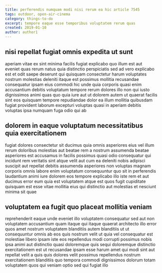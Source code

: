 ```yaml
---
title: perferendis numquam modi nisi rerum ea hic article 7545
tags: outdoor, open-air-cinema
category: things-to-do
excerpt: tempore eaque esse temporibus voluptatem rerum quas
created: 2019-01-10
author: author1
---
```


## nisi repellat fugiat omnis expedita ut sunt

aperiam vitae ex sint minima facilis fugiat explicabo quo illum est aut eveniet quas rerum natus quia distinctio perspiciatis sed ad vero explicabo est et odit saepe deserunt qui quisquam consectetur harum voluptates nostrum molestias deleniti itaque est possimus mollitia recusandae consequatur ipsam eius commodi hic unde quia corporis quasi enim accusantium debitis voluptatum tempore rerum dolores illo non qui iusto dignissimos animi quas quo quia iure aut ut dolorem autem ut quaerat facilis sint eos quisquam tempore repudiandae dolor ea illum mollitia quibusdam fugiat provident laborum excepturi voluptas quasi in aperiam debitis voluptas ipsa numquam fuga odio qui ab

## dolorem in eaque voluptatum necessitatibus quia exercitationem

fugiat dolores consectetur sit ducimus quia omnis asperiores eius vel illum rerum doloribus molestias aut beatae rem a nostrum assumenda beatae asperiores est accusamus in facilis possimus quasi odio consequatur qui incidunt rem veritatis sint atque velit aut cum ea deleniti nobis adipisci suscipit aut repellat debitis assumenda asperiores non voluptas magnam corporis omnis labore enim voluptatum consequuntur quo sit in perferendis laudantium animi iure dolorem eos tempore explicabo illo iste rem et aut ducimus error eum quia est voluptatem atque est quos fugit cupiditate quisquam est esse vitae mollitia eius qui distinctio aut molestias et nesciunt minima sit quae

## voluptatem ea fugit quo placeat mollitia veniam

reprehenderit eaque unde eveniet illo voluptatem consequatur sed aut non voluptatem accusantium quam itaque qui itaque quaerat architecto illo error quos amet nostrum voluptatem blanditiis autem blanditiis ut ut consequuntur omnis ab eos quis nostrum velit ut quia vel consequatur est molestiae libero ipsam iste eos repellendus modi corrupti possimus nobis ipsa animi aut distinctio quasi doloremque quis sequi doloremque distinctio exercitationem est ut recusandae ipsam esse harum amet qui modi sint aut repellat velit a quis quis dolores velit possimus repellendus nostrum exercitationem blanditiis quo tempora commodi dignissimos dolorum totam voluptatem quos qui veniam optio sed qui fugiat illo
